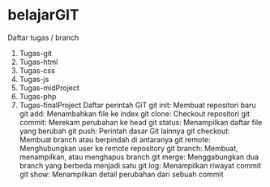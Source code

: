 # belajarGIT
Daftar tugas / branch
1. Tugas-git
2. Tugas-html
3. Tugas-css
4. Tugas-js
5. Tugas-midProject
6. Tugas-php
7. Tugas-finalProject
Daftar perintah GiT
git init: Membuat repositori baru
git add: Menambahkan file ke index
git clone: Checkout repositori
git commit: Merekam perubahan ke head
git status: Menampilkan daftar file yang berubah
git push: Perintah dasar Git lainnya
git checkout: Membuat branch atau berpindah di antaranya
git remote: Menghubungkan user ke remote repository
git branch: Membuat, menampilkan, atau menghapus branch
git merge: Menggabungkan dua branch yang berbeda menjadi satu
git log: Menampilkan riwayat commit
git show: Menampilkan detail perubahan dari sebuah commit
